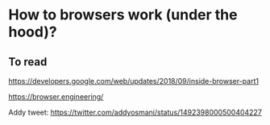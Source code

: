 # How to browsers work (under the hood)?

## To read
https://developers.google.com/web/updates/2018/09/inside-browser-part1

https://browser.engineering/

Addy tweet:
https://twitter.com/addyosmani/status/1492398000500404227
